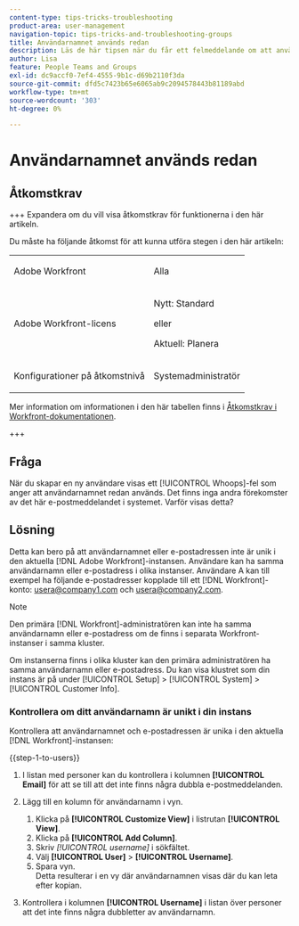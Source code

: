 ```yaml
---
content-type: tips-tricks-troubleshooting
product-area: user-management
navigation-topic: tips-tricks-and-troubleshooting-groups
title: Användarnamnet används redan
description: Läs de här tipsen när du får ett felmeddelande om att användarnamnet redan används.
author: Lisa
feature: People Teams and Groups
exl-id: dc9accf0-7ef4-4555-9b1c-d69b2110f3da
source-git-commit: dfd5c7423b65e6065ab9c2094578443b81189abd
workflow-type: tm+mt
source-wordcount: '303'
ht-degree: 0%

---
```


# Användarnamnet används redan

## Åtkomstkrav

+++ Expandera om du vill visa åtkomstkrav för funktionerna i den här artikeln.

Du måste ha följande åtkomst för att kunna utföra stegen i den här artikeln:

<table style="table-layout:auto"> 
 <col> 
 <col> 
 <tbody> 
  <tr data-mc-conditions=""> 
   <td role="rowheader"> <p>Adobe Workfront</p> </td> 
   <td>Alla</td> 
  </tr> 
  <tr> 
   <td role="rowheader">Adobe Workfront-licens</td> 
   <td>
   <p>Nytt: Standard</p>
   <p>eller</p>
   <p>Aktuell: Planera</p></td>
  </tr> 
  <tr data-mc-conditions=""> 
   <td role="rowheader">Konfigurationer på åtkomstnivå</td> 
   <td> <p>Systemadministratör</p> </td> 
  </tr> 
 </tbody> 
</table>

Mer information om informationen i den här tabellen finns i [Åtkomstkrav i Workfront-dokumentationen](/help/quicksilver/administration-and-setup/add-users/access-levels-and-object-permissions/access-level-requirements-in-documentation.md).

+++

## Fråga

När du skapar en ny användare visas ett [!UICONTROL Whoops]-fel som anger att användarnamnet redan används. Det finns inga andra förekomster av det här e-postmeddelandet i systemet. Varför visas detta?

## Lösning

Detta kan bero på att användarnamnet eller e-postadressen inte är unik i den aktuella [!DNL Adobe Workfront]-instansen. Användare kan ha samma användarnamn eller e-postadress i olika instanser. Användare A kan till exempel ha följande e-postadresser kopplade till ett [!DNL Workfront]-konto: usera@company1.com och usera@company2.com.

>[!NOTE]
>
>Den primära [!DNL Workfront]-administratören kan inte ha samma användarnamn eller e-postadress om de finns i separata Workfront-instanser i samma kluster.
>
>Om instanserna finns i olika kluster kan den primära administratören ha samma användarnamn eller e-postadress. Du kan visa klustret som din instans är på under [!UICONTROL Setup] > [!UICONTROL System] > [!UICONTROL Customer Info].

### Kontrollera om ditt användarnamn är unikt i din instans

Kontrollera att användarnamnet och e-postadressen är unika i den aktuella [!DNL Workfront]-instansen:

{{step-1-to-users}}

1. I listan med personer kan du kontrollera i kolumnen **[!UICONTROL Email]** för att se till att det inte finns några dubbla e-postmeddelanden.
1. Lägg till en kolumn för användarnamn i vyn.

   1. Klicka på **[!UICONTROL Customize View]** i listrutan **[!UICONTROL View]**.
   1. Klicka på **[!UICONTROL Add Column]**.
   1. Skriv *[!UICONTROL username]* i sökfältet.
   1. Välj **[!UICONTROL User]** > **[!UICONTROL Username]**.
   1. Spara vyn.\
      Detta resulterar i en vy där användarnamnen visas där du kan leta efter kopian.

1. Kontrollera i kolumnen **[!UICONTROL Username]** i listan över personer att det inte finns några dubbletter av användarnamn.
